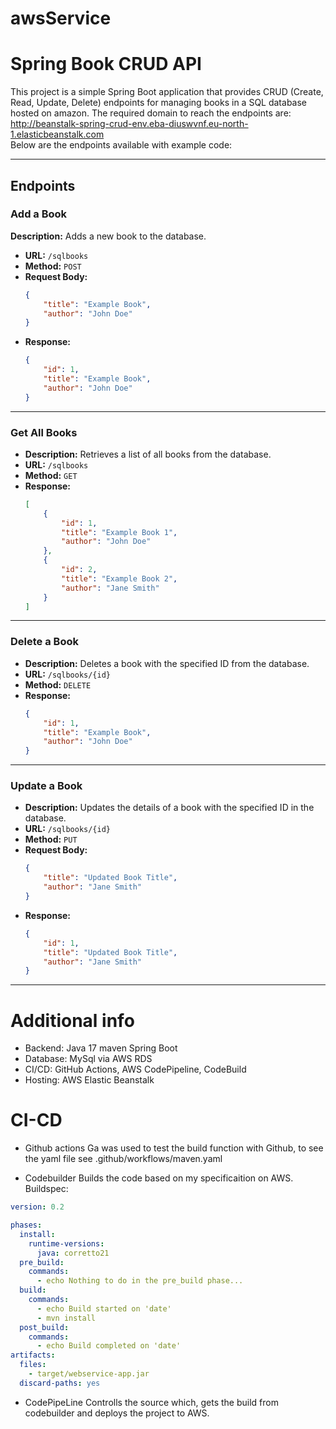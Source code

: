 # awsService

# Spring Book CRUD API

This project is a simple Spring Boot application that provides CRUD (Create, Read, Update, Delete) endpoints for managing books in a SQL database hosted on amazon.
The required domain to reach the endpoints are:
http://beanstalk-spring-crud-env.eba-diuswvnf.eu-north-1.elasticbeanstalk.com  
Below are the endpoints available with example code:

---

## Endpoints

### Add a Book
**Description:** Adds a new book to the database.
- **URL:** `/sqlbooks`
- **Method:** `POST`
- **Request Body:**
    ```json
    {
        "title": "Example Book",
        "author": "John Doe"
    }
    ```
- **Response:**
    ```json
    {
        "id": 1,
        "title": "Example Book",
        "author": "John Doe"
    }
    ```

---

### Get All Books
- **Description:** Retrieves a list of all books from the database.
- **URL:** `/sqlbooks`
- **Method:** `GET`
- **Response:**
    ```json
    [
        {
            "id": 1,
            "title": "Example Book 1",
            "author": "John Doe"
        },
        {
            "id": 2,
            "title": "Example Book 2",
            "author": "Jane Smith"
        }
    ]
    ```


---

### Delete a Book
- **Description:** Deletes a book with the specified ID from the database.
- **URL:** `/sqlbooks/{id}`
- **Method:** `DELETE`
- **Response:**
    ```json
    {
        "id": 1,
        "title": "Example Book",
        "author": "John Doe"
    }
    ```


---

### Update a Book
- **Description:** Updates the details of a book with the specified ID in the database.
- **URL:** `/sqlbooks/{id}`
- **Method:** `PUT`
- **Request Body:**
    ```json
    {
        "title": "Updated Book Title",
        "author": "Jane Smith"
    }
    ```
- **Response:**
    ```json
    {
        "id": 1,
        "title": "Updated Book Title",
        "author": "Jane Smith"
    }
    ```


---


# Additional info
- Backend: Java 17 maven Spring Boot
- Database: MySql via AWS RDS
- CI/CD: GitHub Actions, AWS CodePipeline, CodeBuild
- Hosting: AWS Elastic Beanstalk
  
# CI-CD

- Github actions
  Ga was used to test the build function with Github, to see the yaml file see .github/workflows/maven.yaml

- Codebuilder
  Builds the code based on my specificaition on AWS.
Buildspec:
```yaml
version: 0.2

phases:
  install:
    runtime-versions:
      java: corretto21
  pre_build:
    commands:
      - echo Nothing to do in the pre_build phase...
  build:
    commands:
      - echo Build started on 'date'
      - mvn install
  post_build:
    commands:
      - echo Build completed on 'date'
artifacts:
  files:
    - target/webservice-app.jar
  discard-paths: yes
```  
 

- CodePipeLine
  Controlls the source which, gets the build from codebuilder and deploys the project to AWS.
